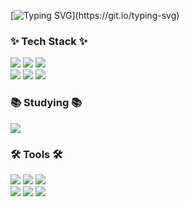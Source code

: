 
<!--
**hoolookook/hoolookook** is a ✨ _special_ ✨ repository because its `README.md` (this file) appears on your GitHub profile.

Here are some ideas to get you started:

- 🔭 I’m currently working on ...
- 🌱 I’m currently learning ...
- 👯 I’m looking to collaborate on ...
- 🤔 I’m looking for help with ...
- 💬 Ask me about ...
- 📫 How to reach me: ...
- 😄 Pronouns: ...
- ⚡ Fun fact: ...
-->
[![Typing SVG](https://readme-typing-svg.demolab.com?font=Fira+Code&pause=1000&color=CAA623&random=false&width=435&lines=Hi+I'm+Hoolookook!)](https://git.io/typing-svg)
<!--
<img src="https://img.shields.io/badge/이름-색상코드?style=flat-square&logo=로고명&logoColor=로고색"/>

<img src="https://img.shields.io/badge/Firebase-FFCA28?style=flat-square&logo=firebase&logoColor=white"/>
<h1>Hi I'm Hoolookook!</h1>
-->

<h3>✨ Tech Stack ✨</h3>
<div>
<img src="https://img.shields.io/badge/HTML5-E34F26?style=for-the-badge&amp;logo=HTML5&amp;logoColor=white">
<img src="https://img.shields.io/badge/CSS3-1572B6?style=for-the-badge&amp;logo=CSS3&logoColor=white"/>
<img src="https://img.shields.io/badge/Sass-CC6699?style=for-the-badge&amp;logo=Sass&amp;logoColor=white">
</div>

<div>
    <img src="https://img.shields.io/badge/Gulp-CF4647?style=for-the-badge&amp;logo=Gulp&amp;logoColor=white">
    <img src="https://img.shields.io/badge/JavaScript-F7DF1E?style=for-the-badge&amp;logo=JavaScript&logoColor=white"/>
    <img src="https://img.shields.io/badge/jQuery-0769AD?style=for-the-badge&amp;logo=jQuery&amp;logoColor=white">
</div>

<h3>📚 Studying 📚</h3>
<div>
  <img src="https://img.shields.io/badge/React%20Query-FF4154?style=for-the-badge&logo=react%20query&logoColor=white" />
  
</div>

<h3>🛠 Tools 🛠</h3>
<div>
    <img src="https://img.shields.io/badge/Git-F05032?style=for-the-badge&amp;logo=Git&amp;logoColor=white">
    <img src="https://img.shields.io/badge/Github-181717?style=for-the-badge&amp;logo=Github&amp;logoColor=white">
  <img src="https://img.shields.io/badge/Notion-F3F3F3.svg?style=for-the-badge&logo=notion&logoColor=black">
</div>

<div>
    <img src="https://img.shields.io/badge/Adobe Photoshop-31A8FF?style=for-the-badge&amp;logo=Adobe Photoshop&logoColor=white"/>
    <img src="https://img.shields.io/badge/Figma-F24E1E?style=for-the-badge&amp;logo=Figma&amp;logoColor=white">
    <img src="https://img.shields.io/badge/Slack-4A154B?style=for-the-badge&amp;logo=Slack&amp;logoColor=white">
</div>



